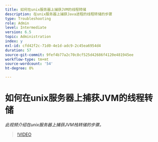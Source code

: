 ```yaml
---
title: 如何在unix服务器上捕获JVM的线程转储
description: 在unix服务器上捕获Java进程的线程转储的步骤
type: Troubleshooting
role: Admin
level: Intermediate
version: 6.5
topic: Administration
index: y
exl-id: cfd42f2c-71d0-4e1d-adc9-2c45ea6954d4
duration: 57
source-git-commit: 9fef4b77a2c70c8cf525d42686f4120e481945ee
workflow-type: tm+mt
source-wordcount: '54'
ht-degree: 0%

---
```


# 如何在unix服务器上捕获JVM的线程转储

*此视频介绍在unix服务器上捕获JVM栈转储的步骤。*

>[!VIDEO](https://video.tv.adobe.com/v/335492?quality=12&learn=on)
